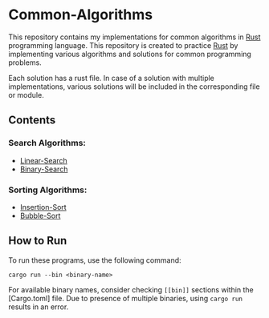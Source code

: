 Common-Algorithms
=================

This repository contains my implementations for common algorithms in [Rust] 
programming language. This repository is created to practice [Rust] by implementing
various algorithms and solutions for common programming problems.

Each solution has a rust file. In case of a solution with multiple implementations,
various solutions will be included in the corresponding file or module.

Contents
--------
### Search Algorithms:
* [Linear-Search](searches/linear.rs)
* [Binary-Search](searches/binary.rs)

### Sorting Algorithms:
* [Insertion-Sort](sorts/insertion.rs)
* [Bubble-Sort](sorts/bubble.rs)

How to Run
----------
To run these programs, use the following command:
```commandline
cargo run --bin <binary-name>
```
For available binary names, consider checking `[[bin]]` sections within the [Cargo.toml] 
file. Due to presence of multiple binaries, using `cargo run` results in an error.


[Rust]: https://www.rust-lang.org/
